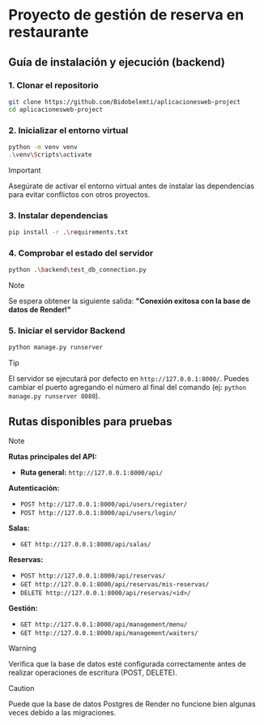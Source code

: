 # Proyecto de gestión de reserva en restaurante

## Guía de instalación y ejecución (backend)

### 1. Clonar el repositorio

```bash
git clone https://github.com/Bidobelemti/aplicacionesweb-project
cd aplicacionesweb-project
```

### 2. Inicializar el entorno virtual

```bash
python -m venv venv
.\venv\Scripts\activate
```

> [!IMPORTANT]
> Asegúrate de activar el entorno virtual antes de instalar las dependencias para evitar conflictos con otros proyectos.

### 3. Instalar dependencias

```bash
pip install -r .\requirements.txt
```

### 4. Comprobar el estado del servidor

```bash
python .\backend\test_db_connection.py
```

> [!NOTE]
> Se espera obtener la siguiente salida: **"Conexión exitosa con la base de datos de Render!"**

### 5. Iniciar el servidor Backend

```bash
python manage.py runserver
```

> [!TIP]
> El servidor se ejecutará por defecto en `http://127.0.0.1:8000/`. Puedes cambiar el puerto agregando el número al final del comando (ej: `python manage.py runserver 8080`).

## Rutas disponibles para pruebas

> [!NOTE]
> **Rutas principales del API:**
> 
> - **Ruta general:** `http://127.0.0.1:8000/api/`
> 
> **Autenticación:**
> - `POST http://127.0.0.1:8000/api/users/register/`
> - `POST http://127.0.0.1:8000/api/users/login/`
> 
> **Salas:**
> - `GET http://127.0.0.1:8000/api/salas/`
> 
> **Reservas:**
> - `POST http://127.0.0.1:8000/api/reservas/`
> - `GET http://127.0.0.1:8000/api/reservas/mis-reservas/`
> - `DELETE http://127.0.0.1:8000/api/reservas/<id>/`
> 
> **Gestión:**
> - `GET http://127.0.0.1:8000/api/management/menu/`
> - `GET http://127.0.0.1:8000/api/management/waiters/`

> [!WARNING]
> Verifica que la base de datos esté configurada correctamente antes de realizar operaciones de escritura (POST, DELETE).

> [!CAUTION]
> Puede que la base de datos Postgres de Render no funcione bien algunas veces debido a las migraciones.
